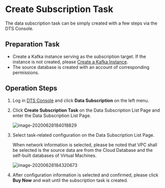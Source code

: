 # Create Subscription Task

The data subscription task can be simply created with a few steps via the DTS Console.

## Preparation Task

- Create a Kafka instance serving as the subscription target. If the instance is not created, please [Create a Kafka Instance](http://kafka-console.jdcloud.com/list).
- The source database is created with an account of corresponding permissions.

## Operation Steps

1. Log in [DTS Console](http://dts-console.jdcloud.com/subscription/list) and click **Data Subscription** on the left menu.

2. Click **Create Subscription Task** on the Data Subscription List Page and enter the Data Subscription List Page.

   ![image-20200628184018829](../../../../../image/Data-Transmission-Service/dts-026.png)

3. Select task-related configuration on the Data Subscription List Page.

   When network information is selected, please be noted that VPC shall be selected is the source data are from the Cloud Database and the self-built databases of Virtual Machines.

   ![image-20200628184320673](../../../../../image/Data-Transmission-Service/dts-027.png)

4. After configuration information is selected and confirmed, please click **Buy Now** and wait until the subscription task is created.

   

   

